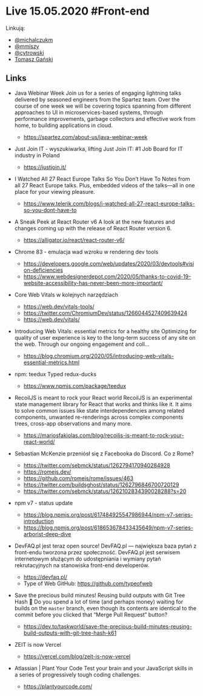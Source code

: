 # Live 15.05.2020 #Front-end

Linkują:
* [@michalczukm](https://twitter.com/michalczukm)
* [@mmiszy](https://twitter.com/mmiszy)
* [@cytrowski](https://twitter.com/cytrowski)
* [Tomasz Gański](https://www.linkedin.com/in/tomaszganski)

## Links
* Java Webinar Week
  Join us for a series of engaging lightning talks delivered by seasoned engineers from the Spartez team. Over the course of one week we will be covering topics spanning from different approaches to UI in microservices-based systems, through performance improvements, garbage collectors and effective work from home, to building applications in cloud.
  * https://spartez.com/about-us/java-webinar-week
* Just Join IT - wyszukiwarka, lifting
  Just Join IT: #1 Job Board for IT industry in Poland
  * https://justjoin.it/
* I Watched All 27 React Europe Talks So You Don’t Have To
  Notes from all 27 React Europe talks. Plus, embedded videos of the talks—all in one place for your viewing pleasure.
  * https://www.telerik.com/blogs/i-watched-all-27-react-europe-talks-so-you-dont-have-to
* A Sneak Peek at React Router v6
  A look at the new features and changes coming up with the release of React Router version 6.
  * https://alligator.io/react/react-router-v6/
* Chrome 83 - emulacja wad wzroku w rendering dev tools
  * https://developers.google.com/web/updates/2020/03/devtools#vision-deficiencies
  * https://www.webdesignerdepot.com/2020/05/thanks-to-covid-19-website-accessibility-has-never-been-more-important/
* Core Web Vitals w kolejnych narzędziach
  * https://web.dev/vitals-tools/
  * https://twitter.com/ChromiumDev/status/1266044527409639424
  * https://web.dev/vitals/
* Introducing Web Vitals: essential metrics for a healthy site
  Optimizing for quality of user experience is key to the long-term success of any site on the web. Through our ongoing engagement and coll...

  * https://blog.chromium.org/2020/05/introducing-web-vitals-essential-metrics.html
* npm: teedux
  Typed redux-ducks
  * https://www.npmjs.com/package/teedux
* RecoilJS is meant to rock your React world
  RecoilJS is an experimental state management library for React that works and thinks like it. It aims to solve common issues like state interdependencies among related components, unwanted re-renderings across complex components trees, cross-app observations and many more.
  * https://mariosfakiolas.com/blog/recoiljs-is-meant-to-rock-your-react-world/
* Sebastian McKenzie przeniósł się z Facebooka do Discord. Co z Rome?
  * https://twitter.com/sebmck/status/1262794170940284928
  * https://romejs.dev/
  * https://github.com/romejs/rome/issues/463
  * https://twitter.com/buildsghost/status/1262796846700720129
  * https://twitter.com/sebmck/status/1262102834390028288?s=20
* npm v7 - status update
  * https://blog.npmjs.org/post/617484925547986944/npm-v7-series-introduction
  * https://blog.npmjs.org/post/618653678433435649/npm-v7-series-arborist-deep-dive
* DevFAQ.pl jest teraz open source!
  DevFAQ.pl — największa baza pytań z front-endu tworzona przez społeczność. DevFAQ.pl jest serwisem internetowym służącym do udostępniania i wymiany pytań rekrutacyjnych na stanowiska front-end developerów.
  * https://devfaq.pl/
  * Type of Web GitHub: https://github.com/typeofweb
* Save the precious build minutes! Reusing build outputs with Git Tree Hash 🌳
  Do you spend a lot of time (and perhaps money) waiting for builds on the `master` branch, even though its contents are identical to the commit before you clicked that “Merge Pull Request” button?
  * https://dev.to/taskworld/save-the-precious-build-minutes-reusing-build-outputs-with-git-tree-hash-k61
* ZEIT is now Vercel
  * https://vercel.com/blog/zeit-is-now-vercel
* Atlassian | Plant Your Code
  Test your brain and your JavaScript skills in a series of progressively tough coding challenges.
  * https://plantyourcode.com/